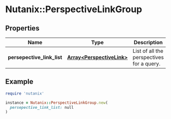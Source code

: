 # Nutanix::PerspectiveLinkGroup

## Properties

| Name | Type | Description | Notes |
| ---- | ---- | ----------- | ----- |
| **persepective_link_list** | [**Array&lt;PerspectiveLink&gt;**](PerspectiveLink.md) | List of all the perspectives for a query. | [optional] |

## Example

```ruby
require 'nutanix'

instance = Nutanix::PerspectiveLinkGroup.new(
  persepective_link_list: null
)
```

